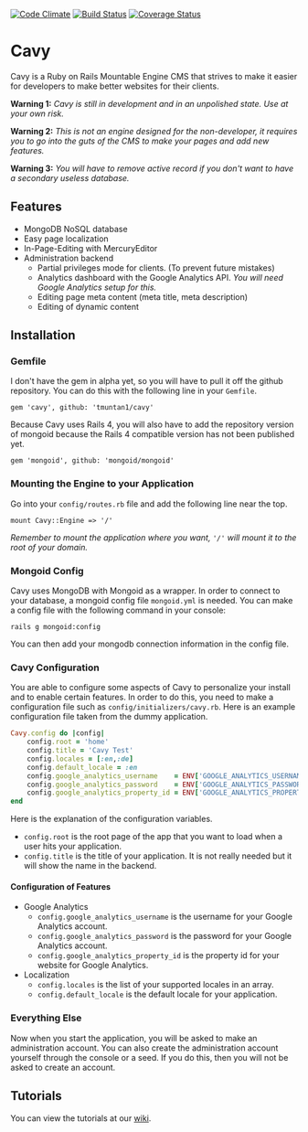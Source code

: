 [![Code Climate](https://codeclimate.com/github/tmuntan1/cavy.png)](https://codeclimate.com/github/tmuntan1/cavy)
[![Build Status](https://travis-ci.org/tmuntan1/cavy.png)](https://travis-ci.org/tmuntan1/cavy)
[![Coverage Status](https://coveralls.io/repos/tmuntan1/cavy/badge.png?branch=master)](https://coveralls.io/r/tmuntan1/cavy)

# Cavy

Cavy is a Ruby on Rails Mountable Engine CMS that strives to make it easier for developers to make better websites for their clients.

**Warning 1:**
*Cavy is still in development and in an unpolished state.  Use at your own risk.*

**Warning 2:**
*This is not an engine designed for the non-developer, it requires you to go into the guts of the CMS to make your pages and add new features.*

**Warning 3:**
*You will have to remove active record if you don't want to have a secondary useless database.*

## Features

* MongoDB NoSQL database
* Easy page localization
* In-Page-Editing with MercuryEditor
* Administration backend
    * Partial privileges mode for clients. (To prevent future mistakes)
    * Analytics dashboard with the Google Analytics API.  *You will need Google Analytics setup for this.*
    * Editing page meta content (meta title, meta description)
    * Editing of dynamic content

## Installation

### Gemfile

I don't have the gem in alpha yet, so you will have to pull it off the github repository.  You can do this with the following line in your `Gemfile`.

    gem 'cavy', github: 'tmuntan1/cavy'

Because Cavy uses Rails 4, you will also have to add the repository version of mongoid because the Rails 4 compatible version has not been published yet.

    gem 'mongoid', github: 'mongoid/mongoid'

### Mounting the Engine to your Application

Go into your `config/routes.rb` file and add the following line near the top.

    mount Cavy::Engine => '/'

*Remember to mount the application where you want, `'/'` will mount it to the root of your domain.*

### Mongoid Config

Cavy uses MongoDB with Mongoid as a wrapper. In order to connect to your database, a mongoid config file `mongoid.yml` is needed.  You can make a config file with the following command in your console:

    rails g mongoid:config

You can then add your mongodb connection information in the config file.

### Cavy Configuration

You are able to configure some aspects of Cavy to personalize your install and to enable certain features.  In order to do this, you need to make a configuration file such as `config/initializers/cavy.rb`. Here is an example configuration file taken from the dummy application.

```ruby
Cavy.config do |config|
    config.root = 'home'
    config.title = 'Cavy Test'
    config.locales = [:en,:de]
    config.default_locale = :en
    config.google_analytics_username    = ENV['GOOGLE_ANALYTICS_USERNAME']
    config.google_analytics_password    = ENV['GOOGLE_ANALYTICS_PASSWORD']
    config.google_analytics_property_id = ENV['GOOGLE_ANALYTICS_PROPERTY_ID']
end
```

Here is the explanation of the configuration variables.

* `config.root` is the root page of the app that you want to load when a user hits your application.
* `config.title` is the title of your application.  It is not really needed but it will show the name in the backend.

#### Configuration of Features

* Google Analytics
    * `config.google_analytics_username` is the username for your Google Analytics account.
    * `config.google_analytics_password` is the password for your Google Analytics account.
    * `config.google_analytics_property_id` is the property id for your website for Google Analytics.
* Localization
    * `config.locales` is the list of your supported locales in an array.
    * `config.default_locale` is the default locale for your application.

### Everything Else

Now when you start the application, you will be asked to make an administration account.  You can also create the administration account yourself through the console or a seed.  If you do this, then you will not be asked to create an account.

## Tutorials

You can view the tutorials at our [wiki](http://www.github.com/tmuntan1/cavy/wiki).
